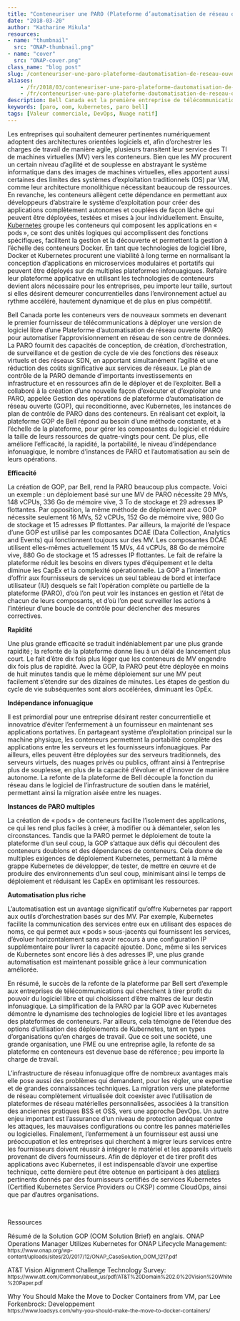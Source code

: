 ```yaml
---
title: "Conteneuriser une PARO (Plateforme d’automatisation de réseau ouverte) par souci d’efficacité : les raisons pour lesquelles Bell a créé la GOP avec Kubernetes"
date: "2018-03-20"
author: "Katharine Mikula"
resources:
- name: "thumbnail"
  src: "ONAP-thumbnail.png"
- name: "cover"
  src: "ONAP-cover.png"
class_name: "blog post"
slug: /conteneuriser-une-paro-plateforme-dautomatisation-de-reseau-ouverte-par-souci-defficacite-les-raisons-pour-lesquelles-bell-a-cree-la-gop-avec-kubernetes
aliases:
    - /fr/2018/03/conteneuriser-une-paro-plateforme-dautomatisation-de-reseau-ouverte-par-souci-defficacite-les-raisons-pour-lesquelles-bell-a-cree-la-gop-avec-kubernetes/
    - /fr/conteneuriser-une-paro-plateforme-dautomatisation-de-reseau-ouverte-par-souci-defficacite-les-raisons-pour-lesquelles-bell-a-cree-la-gop-avec-kubernetes
description: Bell Canada est la première entreprise de télécommunications à déployer une version PARO code source libre pour automatiser l'approvisionnement en réseau de son centre de données.
keywords: [paro, oom, kubernetes, paro bell]
tags: [Valeur commerciale, DevOps, Nuage natif]
---
```


<p>Les entreprises qui souhaitent demeurer pertinentes numériquement adoptent des architectures orientées logiciels et, afin d’orchestrer les charges de travail de manière agile, plusieurs transitent leur service des TI de machines virtuelles (MV) vers les conteneurs. Bien que les MV procurent un certain niveau d’agilité et de souplesse en abstrayant le système informatique dans des images de machines virtuelles, elles apportent aussi certaines des limites des systèmes d’exploitation traditionnels (OS) par VM, comme leur architecture monolithique nécessitant beaucoup de ressources. En revanche, les conteneurs allègent cette dépendance en permettant aux développeurs d’abstraire le système d’exploitation pour créer des applications complètement autonomes et couplées de façon lâche qui peuvent être déployées, testées et mises à jour individuellement. Ensuite, <a href="https://www.cloudops.com/fr/2018/02/perdus-en-mer-comment-naviguer-sur-les-eaux-complexes-de-kubernetes-2/" target="_blank">Kubernetes</a> groupe les conteneurs qui composent les applications en « pods », ce sont des unités logiques qui accomplissent des fonctions spécifiques, facilitent la gestion et la découverte et permettent la gestion à l’échelle des conteneurs Docker. En tant que technologies de logiciel libre, Docker et Kubernetes procurent une viabilité à long terme en normalisant la conception d’applications en microservices modulaires et portatifs qui peuvent être déployés sur de multiples plateformes infonuagiques. Refaire leur plateforme applicative en utilisant les technologies de conteneurs devient alors nécessaire pour les entreprises, peu importe leur taille, surtout si elles désirent demeurer concurrentielles dans l’environnement actuel au rythme accéléré, hautement dynamique et de plus en plus compétitif.</p><p>Bell Canada porte les conteneurs vers de nouveaux sommets en devenant le premier fournisseur de télécommunications à déployer une version de logiciel libre d’une Plateforme d’automatisation de réseau ouverte (PARO) pour automatiser l’approvisionnement en réseau de son centre de données. La PARO fournit des capacités de conception, de création, d’orchestration, de surveillance et de gestion de cycle de vie des fonctions des réseaux virtuels et des réseaux SDN, en apportant simultanément l’agilité et une réduction des coûts significative aux services de réseaux. Le plan de contrôle de la PARO demande d’importants investissements en infrastructure et en ressources afin de le déployer et de l’exploiter. Bell a collaboré à la création d’une nouvelle façon d’exécuter et d’exploiter une PARO, appelée Gestion des opérations de plateforme d’automatisation de réseau ouverte (GOP), qui reconditionne, avec Kubernetes, les instances de plan de contrôle de PARO dans des conteneurs. En réalisant cet exploit, la plateforme GOP de Bell répond au besoin d’une méthode constante, et à l’échelle de la plateforme, pour gérer les composantes du logiciel et réduire la taille de leurs ressources de quatre-vingts pour cent. De plus, elle améliore l’efficacité, la rapidité, la portabilité, le niveau d’indépendance infonuagique, le nombre d’instances de PARO et l’automatisation au sein de leurs opérations.</p><p><strong>Efficacité</strong></p><p> La création de GOP, par Bell, rend la PARO beaucoup plus compacte. Voici un exemple : un déploiement basé sur une MV de PARO nécessite 29 MVs, 148 vCPUs, 336 Go de mémoire vive, 3 To de stockage et 29 adresses IP flottantes. Par opposition, la même méthode de déploiement avec GOP nécessite seulement 16 MVs, 52 vCPUs, 152 Go de mémoire vive, 980 Go de stockage et 15 adresses IP flottantes. Par ailleurs, la majorité de l’espace d’une GOP est utilisé par les composantes DCAE (Data Collection, Analytics and Events) qui fonctionnent toujours sur des MV. Les composantes DCAE utilisent elles-mêmes actuellement 15 MVs, 44 vCPUs, 88 Go de mémoire vive, 880 Go de stockage et 15 adresses IP flottantes. Le fait de refaire la plateforme réduit les besoins en divers types d’équipement et le delta diminue les CapEx et la complexité opérationnelle. La GOP a l’intention d’offrir aux fournisseurs de services un seul tableau de bord et interface utilisateur (IU) desquels se fait l’opération complète ou partielle de la plateforme (PARO), d’où l’on peut voir les instances en gestion et l’état de chacun de leurs composants, et d’où l’on peut surveiller les actions à l’intérieur d’une boucle de contrôle pour déclencher des mesures correctives.</p><p><strong>Rapidité</strong></p><p> Une plus grande efficacité se traduit indéniablement par une plus grande rapidité ; la refonte de la plateforme donne lieu à un délai de lancement plus court. Le fait d’être dix fois plus léger que les conteneurs de MV engendre dix fois plus de rapidité. Avec la GOP, la PARO peut être déployée en moins de huit minutes tandis que le même déploiement sur une MV peut facilement s’étendre sur des dizaines de minutes. Les étapes de gestion du cycle de vie subséquentes sont alors accélérées, diminuant les OpEx.</p><p><strong>Indépendance infonuagique</strong></p><p> Il est primordial pour une entreprise désirant rester concurrentielle et innovatrice d’éviter l’enfermement à un fournisseur en maintenant ses applications portatives. En partageant système d’exploitation principal sur la machine physique, les conteneurs permettent la portabilité complète des applications entre les serveurs et les fournisseurs infonuagiques. Par ailleurs, elles peuvent être déployées sur des serveurs traditionnels, des serveurs virtuels, des nuages privés ou publics, offrant ainsi à l’entreprise plus de souplesse, en plus de la capacité d’évoluer et d’innover de manière autonome. La refonte de la plateforme de Bell découple la fonction du réseau dans le logiciel de l’infrastructure de soutien dans le matériel, permettant ainsi la migration aisée entre les nuages.</p><p><strong>Instances de PARO multiples</strong></p><p> La création de « pods » de conteneurs facilite l’isolement des applications, ce qui les rend plus faciles à créer, à modifier ou à démanteler, selon les circonstances. Tandis que la PARO permet le déploiement de toute la plateforme d’un seul coup, la GOP s’attaque aux défis qui découlent des conteneurs doublons et des dépendances de conteneurs. Cela donne de multiples exigences de déploiement Kubernetes, permettant à la même grappe Kubernetes de développer, de tester, de mettre en œuvre et de produire des environnements d’un seul coup, minimisant ainsi le temps de déploiement et réduisant les CapEx en optimisant les ressources.</p><p><strong>Automatisation plus riche</strong></p><p> L’automatisation est un avantage significatif qu’offre Kubernetes par rapport aux outils d’orchestration basés sur des MV. Par exemple, Kubernetes facilite la communication des services entre eux en utilisant des espaces de noms, ce qui permet aux « pods » sous-jacents qui fournissent les services, d’évoluer horizontalement sans avoir recours à une configuration IP supplémentaire pour livrer la capacité ajoutée. Donc, même si les services de Kubernetes sont encore liés à des adresses IP, une plus grande automatisation est maintenant possible grâce à leur communication améliorée.</p><p> En résumé, le succès de la refonte de la plateforme par Bell sert d’exemple aux entreprises de télécommunications qui cherchent à tirer profit du pouvoir du logiciel libre et qui choisissent d’être maîtres de leur destin infonuagique. La simplification de la PARO par la GOP avec Kubernetes démontre le dynamisme des technologies de logiciel libre et les avantages des plateformes de conteneurs. Par ailleurs, cela témoigne de l’étendue des options d’utilisation des déploiements de Kubernetes, tant en types d’organisations qu’en charges de travail. Que ce soit une société, une grande organisation, une PME ou une entreprise agile, la refonte de sa plateforme en conteneurs est devenue base de référence ; peu importe la charge de travail.</p><p>L’infrastructure de réseau infonuagique offre de nombreux avantages mais elle pose aussi des problèmes qui demandent, pour les régler, une expertise et de grandes connaissances techniques. La migration vers une plateforme de réseau complètement virtualisée doit coexister avec l’utilisation de plateformes de réseau matérielles personnalisées, associées à la transition des anciennes pratiques BSS et OSS, vers une approche DevOps. Un autre enjeu important est l’assurance d’un niveau de protection adéquat contre les attaques, les mauvaises configurations ou contre les pannes matérielles ou logicielles. Finalement, l’enfermement à un fournisseur est aussi une préoccupation et les entreprises qui cherchent à migrer leurs services entre les fournisseurs doivent réussir à intégrer le matériel et les appareils virtuels provenant de divers fournisseurs. Afin de déployer et de tirer profit des applications avec Kubernetes, il est indispensable d’avoir une expertise technique, cette dernière peut être obtenue en participant à des <a href="https://www.cloudops.com/fr/ateliers-docker-kubernetes/" target="_blank">ateliers</a> pertinents donnés par des fournisseurs certifiés de services Kubernetes (Certified Kubernetes Service Providers ou CKSP) comme CloudOps, ainsi que par d’autres organisations.</p><p>&nbsp;</p><p>Ressources</p><p>Résumé de la Solution GOP (OOM Solution Brief) en anglais. ONAP Operations Manager Utilizes Kubernetes for ONAP Lifecycle Management:<br> <small>https://www.onap.org/wp-content/uploads/sites/20/2017/12/ONAP_CaseSolution_OOM_1217.pdf</small></p><p>AT&amp;T Vision Alignment Challenge Technology Survey:<br> <small>https://www.att.com/Common/about_us/pdf/AT&amp;T%20Domain%202.0%20Vision%20White%20Paper.pdf</small></p><p>Why You Should Make the Move to Docker Containers from VM, par Lee Forkenbrock: Developpement<br> <small>https://www.loadsys.com/why-you-should-make-the-move-to-docker-containers/</small></p>
